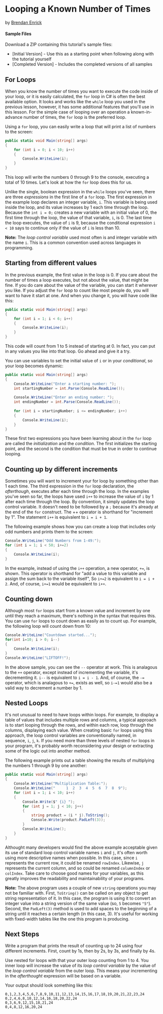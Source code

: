 # Looping a Known Number of Times
by [Brendan Enrick](http://deviq.com/me/brendan-enrick)

#### Sample Files

Download a ZIP containing this tutorial's sample files:
- [Initial Version] - Use this as a starting point when following along with the tutorial yourself
- [Completed Version] - Includes the completed versions of all samples

## For Loops

When you know the number of times you want to execute the code inside of your loop, or it is easily calculated, the ``for`` loop in C# is often the best available option. It looks and works like the ``while`` loop you used in the previous lesson, however, it has some additional features that you'll use in this lesson. For the simple case of looping over an operation a known-in-advance number of times, the ``for`` loop is the preferred loop.

Using a ``for`` loop, you can easily write a loop that will print a list of numbers to the screen:

```c#
public static void Main(string[] args)
{
    for (int i = 0; i < 10; i++)
    {
        Console.WriteLine(i);
    }
}
```

This loop will write the numbers 0 through 9 to the console, executing a total of 10 times. Let's look at how the ``for`` loop does this for us.

Unlike the single, boolean expression in the ``while`` loops you've seen, there are three *expressions* in the first line of a ``for`` loop. The first expression in the example loop declares an integer variable, ``i``. This variable is being used inside the loop, and its value increases by 1 each time through the loop. Because the ``int i = 0;`` creates a new variable with an initial value of 0, the first time through the loop, the value of that variable, ``i``, is 0. The last time the loop executes, the value of ``i`` is 9, because the conditional expression ``i < 10`` says to continue only if the value of ``i`` is less than 10.

**Note:** The *loop control variable* used most often is and integer variable with the name ``i``. This is a common convention used across languages in programming.

## Starting from different values

In the previous example, the first value in the loop is 0. If you care about the number of times a loop executes, but not about the value, that might be fine. If you do care about the value of the variable, you can start it wherever you like. If you adjust the ``for`` loop to count like most people do, you will want to have it start at one. And when you change it, you will have code like this:

```c#
public static void Main(string[] args)
{
    for (int i = 1; i < 6; i++)
    {
        Console.WriteLine(i);
    }
}
```

This code will count from 1 to 5 instead of starting at 0. In fact, you can put in any values you like into that loop. Go ahead and give it a try.

You can use variables to set the initial value of ``i`` or in your *conditional*, so your loop becomes dynamic:

```c#
public static void Main(string[] args)
{
    Console.WriteLine("Enter a starting number: ");
    int startingNumber = int.Parse(Console.ReadLine());
    
    Console.WriteLine("Enter an ending number: ");
    int endingNumber = int.Parse(Console.ReadLine());
    
    for (int i = startingNumber; i <= endingNumber; i++)
    {
        Console.WriteLine(i);
    }
}
```

These first two expressions you have been learning about in the ``for`` loop are called the *initialization* and the *condition*. The first initializes the starting point, and the second is the condition that must be true in order to continue looping.

## Counting up by different increments
Sometimes you will want to increment your for loop by something other than 1 each time. The third expression in the ``for`` loop declaration, the *afterthough*, executes after each time through the loop. In the examples you've seen so far, the loops have used ``i++`` to increase the value of ``i`` by 1 after each time through the loop.  By convention, it simply updates the loop control variable. It doesn't need to be followed by a ``;`` because it's already at the end of the ``for`` construct. The ++ operator is shorthand for "increment by 1". The statement ``i++`` is equivalent to ``i = i + 1``.

The following example shows how you can create a loop that includes only odd numbers and prints them to the screen:

```c#
Console.WriteLine("Odd Numbers from 1-49:");
for (int i = 1; i < 50; i+=2)
{
    Console.WriteLine(i);
}
```

In the example, instead of using the ``i++`` operation, a new operator, ``+=``, is shown. This operator is shorthand for "add a value to this variable and assign the sum back to the variable itself", So ``i+=2`` is equivalent to ``i = i + 2``. And, of course, ``i+=1`` would be equivalent to ``i++``.

## Counting down

Although most ``for`` loops start from a known value and increment by one until they reach a maximum, there's nothing in the syntax that requires this. You can use ``for`` loops to count down as easily as to count up. For example, the following loop will count down from 10:

```c#
Console.WriteLine("Countdown started...");
for(int i=10; i > 0; i--)
{
    Console.WriteLine(i);
}
Console.WriteLine("LIFTOFF!");
```

In the above sample, you can see the ``--`` operator at work. This is analagous to the ``++`` operator, except instead of incrementing the variable, it's decrementing it. ``i--`` is equivalent to ``i = i - 1``. And, of course, the ``-=`` operator, which is analagous to ``+=``, exists as well, so ``i-=1`` would also be a valid way to decrement a number by 1.

## Nested Loops

It's not unusual to need to have loops within loops. For example, to display a table of values that includes multiple rows and columns, a typical approach is to start looping through the rows, and within each row, loop through the columns, displaying each value. When creating basic ``for`` loops using this approach, the loop control variables are conventionally named, in sequence, ``i``, ``j``, ``k``. If you need more than three levels of nested ``for`` loops in your program, it's probably worth reconsidering your design or extracting some of the logic out into another method.

The following example prints out a table showing the results of multiplying the numbers 1 through 9 by one another:

```c#
public static void Main(string[] args)
{
    Console.WriteLine("Multiplication Table:");
    Console.WriteLine("     1  2  3  4  5  6  7  8  9");
    for (int i = 1; i < 10; i++)
    {
        Console.Write($" {i} ");
        for (int j = 1; j < 10; j++)
        {
            string product = (i * j).ToString();
            Console.Write(product.PadLeft(3));
        }
        Console.WriteLine();
    }
}
````

Althought many developers would find the above example acceptable given its use of standard loop control variable names ``i`` and ``j``, it's often worth using more descriptive names when possible. In this case, since ``i`` represents the current row, it could be renamed ``rowIndex``. Likewise, ``j`` represents the current column, and so could be renamed ``columnIndex`` or ``colIndex``. Take care to choose good names for your variables, as this greatly improves the readability and maintainability of your programs.

**Note:** The above program uses a couple of new ``string`` operations you may not be familiar with. First, ``ToString()`` can be called on any object to get string representation of it. In this case, the program is using it to convert an integer value into a string version of the same value (so, ``5`` becomes ``"5"``). Second, the ``PadLeft(3)`` method is used to add spaces to the beginning of a string until it reaches a certain length (in this case, 3). It's useful for working with fixed-width tables like the one this program is producing.

## Next Steps

Write a program that prints the result of counting up to 24 using four different increments. First, count by 1s, then by 2s, by 3s, and finally by 4s. 

Use nested for loops with that your outer loop counting from 1 to 4. You inner loop will increase the value of its *loop control variable* by the value of the *loop control variable* from the outer loop. This means your incrementing in the *afterthought* expression will be based on a variable.

Your output should look something like this:

```
0,1,2,3,4,5,6,7,8,9,10,11,12,13,14,15,16,17,18,19,20,21,22,23,24
0,2,4,6,8,10,12,14,16,18,20,22,24
0,3,6,9,12,15,18,21,24
0,4,8,12,16,20,24
```
